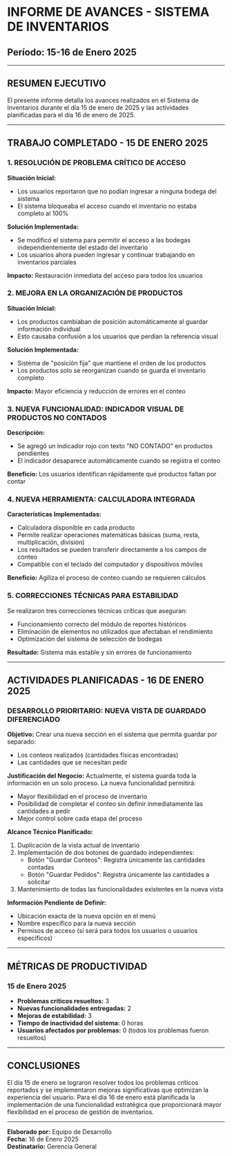 # INFORME DE AVANCES - SISTEMA DE INVENTARIOS
## Período: 15-16 de Enero 2025

---

## RESUMEN EJECUTIVO

El presente informe detalla los avances realizados en el Sistema de Inventarios durante el día 15 de enero de 2025 y las actividades planificadas para el día 16 de enero de 2025.

---

## TRABAJO COMPLETADO - 15 DE ENERO 2025

### 1. RESOLUCIÓN DE PROBLEMA CRÍTICO DE ACCESO

**Situación Inicial:**
- Los usuarios reportaron que no podían ingresar a ninguna bodega del sistema
- El sistema bloqueaba el acceso cuando el inventario no estaba completo al 100%

**Solución Implementada:**
- Se modificó el sistema para permitir el acceso a las bodegas independientemente del estado del inventario
- Los usuarios ahora pueden ingresar y continuar trabajando en inventarios parciales

**Impacto:** Restauración inmediata del acceso para todos los usuarios

### 2. MEJORA EN LA ORGANIZACIÓN DE PRODUCTOS

**Situación Inicial:**
- Los productos cambiaban de posición automáticamente al guardar información individual
- Esto causaba confusión a los usuarios que perdían la referencia visual

**Solución Implementada:**
- Sistema de "posición fija" que mantiene el orden de los productos
- Los productos solo se reorganizan cuando se guarda el inventario completo

**Impacto:** Mayor eficiencia y reducción de errores en el conteo

### 3. NUEVA FUNCIONALIDAD: INDICADOR VISUAL DE PRODUCTOS NO CONTADOS

**Descripción:**
- Se agregó un indicador rojo con texto "NO CONTADO" en productos pendientes
- El indicador desaparece automáticamente cuando se registra el conteo

**Beneficio:** Los usuarios identifican rápidamente qué productos faltan por contar

### 4. NUEVA HERRAMIENTA: CALCULADORA INTEGRADA

**Características Implementadas:**
- Calculadora disponible en cada producto
- Permite realizar operaciones matemáticas básicas (suma, resta, multiplicación, división)
- Los resultados se pueden transferir directamente a los campos de conteo
- Compatible con el teclado del computador y dispositivos móviles

**Beneficio:** Agiliza el proceso de conteo cuando se requieren cálculos

### 5. CORRECCIONES TÉCNICAS PARA ESTABILIDAD

Se realizaron tres correcciones técnicas críticas que aseguran:
- Funcionamiento correcto del módulo de reportes históricos
- Eliminación de elementos no utilizados que afectaban el rendimiento
- Optimización del sistema de selección de bodegas

**Resultado:** Sistema más estable y sin errores de funcionamiento

---

## ACTIVIDADES PLANIFICADAS - 16 DE ENERO 2025

### DESARROLLO PRIORITARIO: NUEVA VISTA DE GUARDADO DIFERENCIADO

**Objetivo:**
Crear una nueva sección en el sistema que permita guardar por separado:
- Los conteos realizados (cantidades físicas encontradas)
- Las cantidades que se necesitan pedir

**Justificación del Negocio:**
Actualmente, el sistema guarda toda la información en un solo proceso. La nueva funcionalidad permitirá:
- Mayor flexibilidad en el proceso de inventario
- Posibilidad de completar el conteo sin definir inmediatamente las cantidades a pedir
- Mejor control sobre cada etapa del proceso

**Alcance Técnico Planificado:**
1. Duplicación de la vista actual de inventario
2. Implementación de dos botones de guardado independientes:
   - Botón "Guardar Conteos": Registra únicamente las cantidades contadas
   - Botón "Guardar Pedidos": Registra únicamente las cantidades a solicitar
3. Mantenimiento de todas las funcionalidades existentes en la nueva vista

**Información Pendiente de Definir:**
- Ubicación exacta de la nueva opción en el menú
- Nombre específico para la nueva sección
- Permisos de acceso (si será para todos los usuarios o usuarios específicos)

---

## MÉTRICAS DE PRODUCTIVIDAD

### 15 de Enero 2025
- **Problemas críticos resueltos:** 3
- **Nuevas funcionalidades entregadas:** 2
- **Mejoras de estabilidad:** 3
- **Tiempo de inactividad del sistema:** 0 horas
- **Usuarios afectados por problemas:** 0 (todos los problemas fueron resueltos)

---

## CONCLUSIONES

El día 15 de enero se lograron resolver todos los problemas críticos reportados y se implementaron mejoras significativas que optimizan la experiencia del usuario. Para el día 16 de enero está planificada la implementación de una funcionalidad estratégica que proporcionará mayor flexibilidad en el proceso de gestión de inventarios.

---

**Elaborado por:** Equipo de Desarrollo  
**Fecha:** 16 de Enero 2025  
**Destinatario:** Gerencia General